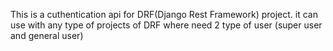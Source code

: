 This is a cuthentication api for DRF(Django Rest Framework) project. it can use with any type of projects of DRF where need 2 type of user (super user and general user)
